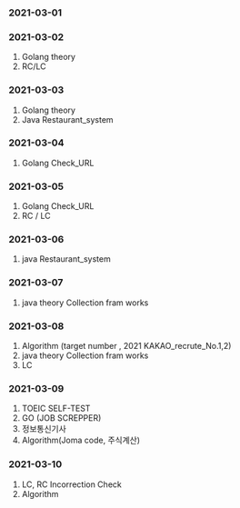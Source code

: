 ### 2021-03-01

### 2021-03-02
1. Golang theory
2. RC/LC

### 2021-03-03
1. Golang theory
2. Java Restaurant_system

### 2021-03-04
1. Golang Check_URL

### 2021-03-05
1. Golang Check_URL
2. RC / LC

### 2021-03-06
1. java Restaurant_system

### 2021-03-07
1. java theory Collection fram works

### 2021-03-08
1. Algorithm (target number , 2021 KAKAO_recrute_No.1,2)
2. java theory Collection fram works
3. LC

### 2021-03-09
1. TOEIC SELF-TEST
2. GO (JOB SCREPPER)
3. 정보통신기사
4. Algorithm(Joma code, 주식계산)

### 2021-03-10
1. LC, RC Incorrection Check
2. Algorithm

